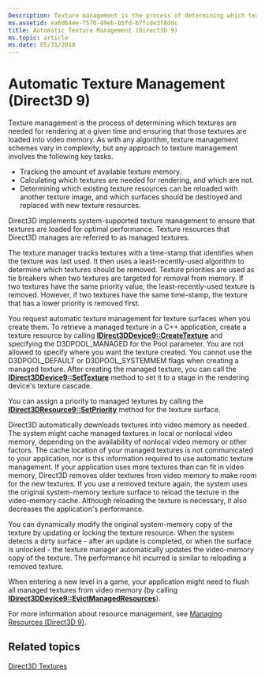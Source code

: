 ```yaml
---
Description: Texture management is the process of determining which textures are needed for rendering at a given time and ensuring that those textures are loaded into video memory.
ms.assetid: ea6d64ee-f570-49eb-b5fd-67fcde3f8ddc
title: Automatic Texture Management (Direct3D 9)
ms.topic: article
ms.date: 05/31/2018
---
```


# Automatic Texture Management (Direct3D 9)

Texture management is the process of determining which textures are needed for rendering at a given time and ensuring that those textures are loaded into video memory. As with any algorithm, texture management schemes vary in complexity, but any approach to texture management involves the following key tasks.

-   Tracking the amount of available texture memory.
-   Calculating which textures are needed for rendering, and which are not.
-   Determining which existing texture resources can be reloaded with another texture image, and which surfaces should be destroyed and replaced with new texture resources.

Direct3D implements system-supported texture management to ensure that textures are loaded for optimal performance. Texture resources that Direct3D manages are referred to as managed textures.

The texture manager tracks textures with a time-stamp that identifies when the texture was last used. It then uses a least-recently-used algorithm to determine which textures should be removed. Texture priorities are used as tie breakers when two textures are targeted for removal from memory. If two textures have the same priority value, the least-recently-used texture is removed. However, if two textures have the same time-stamp, the texture that has a lower priority is removed first.

You request automatic texture management for texture surfaces when you create them. To retrieve a managed texture in a C++ application, create a texture resource by calling [**IDirect3DDevice9::CreateTexture**](/windows/win32/api/d3d9helper/nf-d3d9helper-idirect3ddevice9-createtexture) and specifying the D3DPOOL\_MANAGED for the Pool parameter. You are not allowed to specify where you want the texture created. You cannot use the D3DPOOL\_DEFAULT or D3DPOOL\_SYSTEMMEM flags when creating a managed texture. After creating the managed texture, you can call the [**IDirect3DDevice9::SetTexture**](/windows/win32/api/d3d9helper/nf-d3d9helper-idirect3ddevice9-settexture) method to set it to a stage in the rendering device's texture cascade.

You can assign a priority to managed textures by calling the [**IDirect3DResource9::SetPriority**](/windows/win32/api/d3d9helper/nf-d3d9helper-idirect3dresource9-setpriority) method for the texture surface.

Direct3D automatically downloads textures into video memory as needed. The system might cache managed textures in local or nonlocal video memory, depending on the availability of nonlocal video memory or other factors. The cache location of your managed textures is not communicated to your application, nor is this information required to use automatic texture management. If your application uses more textures than can fit in video memory, Direct3D removes older textures from video memory to make room for the new textures. If you use a removed texture again, the system uses the original system-memory texture surface to reload the texture in the video-memory cache. Although reloading the texture is necessary, it also decreases the application's performance.

You can dynamically modify the original system-memory copy of the texture by updating or locking the texture resource. When the system detects a dirty surface - after an update is completed, or when the surface is unlocked - the texture manager automatically updates the video-memory copy of the texture. The performance hit incurred is similar to reloading a removed texture.

When entering a new level in a game, your application might need to flush all managed textures from video memory (by calling [**IDirect3DDevice9::EvictManagedResources**](/windows/win32/api/d3d9helper/nf-d3d9helper-idirect3ddevice9-evictmanagedresources)).

For more information about resource management, see [Managing Resources (Direct3D 9)](managing-resources.md).

## Related topics

<dl> <dt>

[Direct3D Textures](direct3d-textures.md)
</dt> </dl>

 

 
